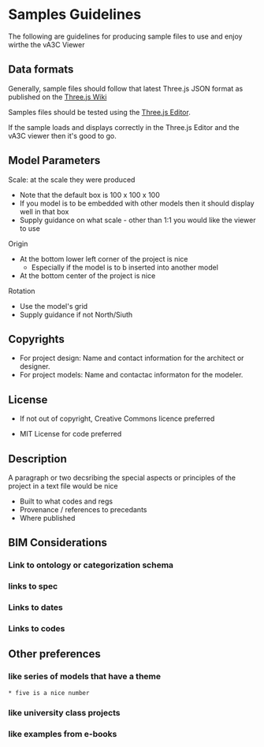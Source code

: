 Samples Guidelines
===

The following are guidelines for producing sample files to use and enjoy wirthe the vA3C Viewer

## Data formats

Generally, sample files should follow that latest Three.js JSON format as published on the [Three.js Wiki]( https://github.com/mrdoob/three.js/wiki )

Samples files should be tested using the [Three.js Editor]( http://mrdoob.github.io/three.js/editor/ ).

If the sample loads and displays correctly in the Three.js Editor and the vA3C viewer then it's good to go.

## Model Parameters

Scale: at the scale they were produced  

* Note that the default box is 100 x 100 x 100
* If you model is to be embedded with other models then it should display well in that box
* Supply guidance on what scale - other than 1:1 you would like the viewer to use

Origin

* At the bottom lower left corner of the project is nice
	* Especially if the model is to b inserted into another model
* At the bottom center of the project is nice

Rotation

* Use the model's grid
* Supply guidance if not North/Siuth


## Copyrights
* For project design: Name and contact information for the architect or designer. 
* For project models: Name and contactac informaton for the modeler.

## License

* If not out of copyright, Creative Commons licence preferred

* MIT License for code preferred

## Description

A paragraph or two decsribing the special aspects or principles of the project in a text file would be nice

* Built to what codes and regs
* Provenance / references to precedants
* Where published

## BIM Considerations

### Link to ontology or categorization schema

### links to spec

### Links to dates

### Links to codes



## Other preferences

### like series of models that have a theme
	* five is a nice number

### like university class projects

### like examples from e-books













